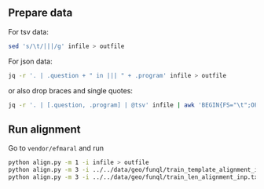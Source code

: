 ## Prepare data

For tsv data:

```bash
sed 's/\t/|||/g' infile > outfile
```

For json data:
```bash
jq -r '. | .question + " in ||| " + .program' infile > outfile
```
or also drop braces and single quotes:
```bash
jq -r '. | [.question, .program] | @tsv' infile | awk 'BEGIN{FS="\t";OFS=" ||| "} {gsub(/( \(| \)|\047)/,"",$2);print}' > outfile
```

## Run alignment

Go to `vendor/efmaral` and run
```bash
python align.py -m 1 -i infile > outfile
python align.py -m 3 -i ../../data/geo/funql/train_template_alignment_inp.txt --output-prob ../../data/geo/funql/train_template_alignment_oup.3.pkl > ../../data/geo/funql/train_template_alignment_oup.3.txt
python align.py -m 3 -i ../../data/geo/funql/train_len_alignment_inp.txt --output-prob ../../data/geo/funql/train_len_alignment_oup.3.pkl > ../../data/geo/funql/train_len_alignment_oup.3.txt
```
